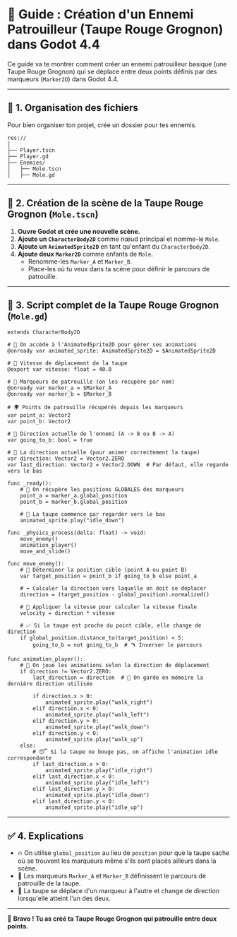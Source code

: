 
# 🦦 Guide : Création d'un Ennemi Patrouilleur (Taupe Rouge Grognon) dans Godot 4.4

Ce guide va te montrer comment créer un ennemi patrouilleur basique (une Taupe Rouge Grognon) qui se déplace entre deux points définis par des marqueurs (`Marker2D`) dans Godot 4.4.

---

## 📁 1. Organisation des fichiers

Pour bien organiser ton projet, crée un dossier pour tes ennemis.

```
res://
│
├── Player.tscn
├── Player.gd
├── Enemies/
│   ├── Mole.tscn
│   ├── Mole.gd
```

---

## 🦦 2. Création de la scène de la Taupe Rouge Grognon (`Mole.tscn`)

1. **Ouvre Godot et crée une nouvelle scène.**
2. **Ajoute un `CharacterBody2D`** comme nœud principal et nomme-le `Mole`.
3. **Ajoute un `AnimatedSprite2D`** en tant qu'enfant du `CharacterBody2D`.
4. **Ajoute deux `Marker2D`** comme enfants de `Mole`.
   - Renomme-les `Marker_A` et `Marker_B`.
   - Place-les où tu veux dans ta scène pour définir le parcours de patrouille.

---

## 📜 3. Script complet de la Taupe Rouge Grognon (`Mole.gd`)

```gdscript
extends CharacterBody2D

# 🦦 On accède à l'AnimatedSprite2D pour gérer ses animations
@onready var animated_sprite: AnimatedSprite2D = $AnimatedSprite2D

# 🚀 Vitesse de déplacement de la taupe
@export var vitesse: float = 40.0  

# 📍 Marqueurs de patrouille (on les récupère par nom)
@onready var marker_a = $Marker_A
@onready var marker_b = $Marker_B

# 🌍 Points de patrouille récupérés depuis les marqueurs
var point_a: Vector2
var point_b: Vector2

# 📌 Direction actuelle de l'ennemi (A -> B ou B -> A)
var going_to_b: bool = true

# 🔀 La direction actuelle (pour animer correctement la taupe)
var direction: Vector2 = Vector2.ZERO
var last_direction: Vector2 = Vector2.DOWN  # Par défaut, elle regarde vers le bas

func _ready():
    # 📍 On récupère les positions GLOBALES des marqueurs
    point_a = marker_a.global_position
    point_b = marker_b.global_position

    # 🦦 La taupe commence par regarder vers le bas
    animated_sprite.play("idle_down")

func _physics_process(delta: float) -> void:
    move_enemy()
    animation_player()
    move_and_slide()

func move_enemy():
    # 🎯 Déterminer la position cible (point A ou point B)
    var target_position = point_b if going_to_b else point_a

    # ➡️ Calculer la direction vers laquelle on doit se déplacer
    direction = (target_position - global_position).normalized()

    # 💨 Appliquer la vitesse pour calculer la vitesse finale
    velocity = direction * vitesse

    # ✅ Si la taupe est proche du point cible, elle change de direction
    if global_position.distance_to(target_position) < 5:
        going_to_b = not going_to_b  # 🪃 Inverser le parcours

func animation_player():
    # 🎥 On joue les animations selon la direction de déplacement
    if direction != Vector2.ZERO:
        last_direction = direction  # 🧠 On garde en mémoire la dernière direction utilisée

        if direction.x > 0:
            animated_sprite.play("walk_right")
        elif direction.x < 0:
            animated_sprite.play("walk_left")
        elif direction.y > 0:
            animated_sprite.play("walk_down")
        elif direction.y < 0:
            animated_sprite.play("walk_up")
    else:
        # 😴 Si la taupe ne bouge pas, on affiche l'animation idle correspondante
        if last_direction.x > 0:
            animated_sprite.play("idle_right")
        elif last_direction.x < 0:
            animated_sprite.play("idle_left")
        elif last_direction.y > 0:
            animated_sprite.play("idle_down")
        elif last_direction.y < 0:
            animated_sprite.play("idle_up")
```

---

## ✅ 4. Explications

- 🔥 On utilise `global_position` au lieu de `position` pour que la taupe sache où se trouvent les marqueurs même s'ils sont placés ailleurs dans la scène.
- 📍 Les marqueurs `Marker_A` et `Marker_B` définissent le parcours de patrouille de la taupe.
- 🦦 La taupe se déplace d'un marqueur à l'autre et change de direction lorsqu'elle atteint l'un des deux.

---

🎉 **Bravo ! Tu as créé ta Taupe Rouge Grognon qui patrouille entre deux points.** 
